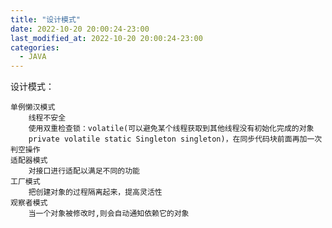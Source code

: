 ```yaml
---
title: "设计模式"
date: 2022-10-20 20:00:24-23:00
last_modified_at: 2022-10-20 20:00:24-23:00
categories:
  - JAVA
---
```


设计模式：

	单例懒汉模式
		线程不安全
		使用双重检查锁：volatile(可以避免某个线程获取到其他线程没有初始化完成的对象 
		private volatile static Singleton singleton)，在同步代码块前面再加一次判空操作
	适配器模式
		对接口进行适配以满足不同的功能
	工厂模式
		把创建对象的过程隔离起来，提高灵活性
	观察者模式
		当一个对象被修改时,则会自动通知依赖它的对象
